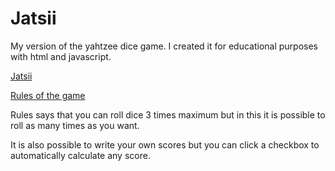 # Jatsii
My version of the yahtzee dice game.
I created it for educational purposes with html and javascript.

[Jatsii](https://sluhtala.github.io/jatsii)

[Rules of the game](http://www.yahtzee.org.uk/rules.html)

Rules says that you can roll dice 3 times maximum but in this it is possible to roll as many times as you want.

It is also possible to write your own scores but you can click a checkbox to automatically calculate any score.
